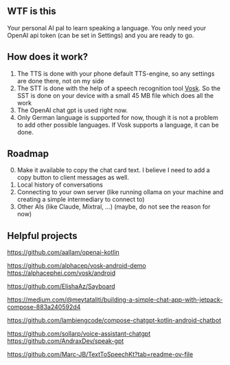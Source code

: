 ## WTF is this
Your personal AI pal to learn speaking a language.
You only need your OpenAI api token (can be set in Settings) and you are ready to go.

## How does it work?
1. The TTS is done with your phone default TTS-engine, so any settings are done there, not on my side
2. The STT is done with the help of a speech recognition tool [Vosk](https://alphacephei.com/vosk/). 
   So the SST is done on your device with a small 45 MB file which does all the work
3. The OpenAI chat gpt is used right now.
4. Only German language is supported for now, though it is not a problem to add other possible languages.
    If Vosk supports a language, it can be done.

## Roadmap
0. Make it available to copy the chat card text. I believe I need to add a copy button to client messages as well.
1. Local history of conversations
2. Connecting to your own server (like running ollama on your machine and creating a simple intermediary to connect to)
3. Other AIs (like Claude, Mixtral, ...) (maybe, do not see the reason for now)

## Helpful projects
https://github.com/aallam/openai-kotlin

https://github.com/alphacep/vosk-android-demo
https://alphacephei.com/vosk/android

https://github.com/ElishaAz/Sayboard

https://medium.com/@meytataliti/building-a-simple-chat-app-with-jetpack-compose-883a240592d4


https://github.com/lambiengcode/compose-chatgpt-kotlin-android-chatbot

https://github.com/sollarp/voice-assistant-chatgpt
https://github.com/AndraxDev/speak-gpt

https://github.com/Marc-JB/TextToSpeechKt?tab=readme-ov-file